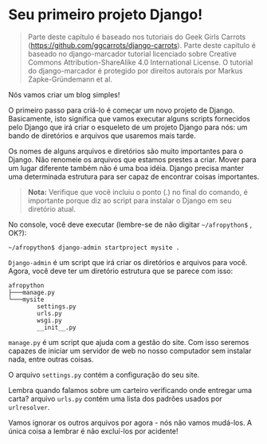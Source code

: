 # Seu primeiro projeto Django!

> Parte deste capítulo é baseado nos tutoriais do Geek Girls Carrots (https://github.com/ggcarrots/django-carrots).
Parte deste capítulo é baseado no django-marcador tutorial licenciado sobre Creative Commons Attribution-ShareAlike 4.0 International License. O tutorial do django-marcador é protegido por direitos autorais por Markus Zapke-Gründemann et al.

Nós vamos criar um blog simples!

O primeiro passo para criá-lo é começar um novo projeto de Django. Basicamente, isto significa que vamos executar alguns scripts fornecidos pelo Django que irá criar o esqueleto de um projeto Django para nós: um bando de diretórios e arquivos que usaremos mais tarde.

Os nomes de alguns arquivos e diretórios são muito importantes para o Django. Não renomeie os arquivos que estamos prestes a criar. Mover para um lugar diferente também não é uma boa idéia. Django precisa manter uma determinada estrutura para ser capaz de encontrar coisas importantes.

> **Nota:** Verifique que você incluiu o ponto (.) no final do comando, é importante porque diz ao script para instalar o Django em seu diretório atual.

No console, você deve executar (lembre-se de não digitar ``~/afropython$``  , OK?):

```
~/afropython$ django-admin startproject mysite .
```

`Django-admin` é um script que irá criar os diretórios e arquivos para você. Agora, você deve ter um diretório estrutura que se parece com isso:

```
afropython
├───manage.py
└───mysite
        settings.py
        urls.py
        wsgi.py
        __init__.py
```

`manage.py` é um script que ajuda com a gestão do site. Com isso seremos capazes de iniciar um servidor de web no nosso computador sem instalar nada, entre outras coisas.

O arquivo `settings.py` contém a configuração do seu site.

Lembra quando falamos sobre um carteiro verificando onde entregar uma carta? arquivo `urls.py` contém uma lista dos padrões usados por `urlresolver`.

Vamos ignorar os outros arquivos por agora - nós não vamos mudá-los. A única coisa a lembrar é não excluí-los por acidente!
